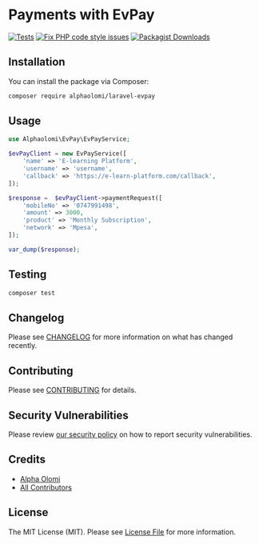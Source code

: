 # Payments with EvPay

[![Tests](https://github.com/alphaolomi/php-evpay/actions/workflows/run-tests.yml/badge.svg)](https://github.com/alphaolomi/php-evpay/actions/workflows/run-tests.yml)
[![Fix PHP code style issues](https://github.com/alphaolomi/php-evpay/actions/workflows/fix-php-code-style-issues.yml/badge.svg)](https://github.com/alphaolomi/php-evpay/actions/workflows/fix-php-code-style-issues.yml)
[![Packagist Downloads](https://img.shields.io/packagist/dt/alphaolomi/php-evpay)](https://packagist.org/packages/alphaolomi/php-evpay)

## Installation

You can install the package via Composer:

```bash
composer require alphaolomi/laravel-evpay
```

## Usage

```php
use Alphaolomi\EvPay\EvPayService;

$evPayClient = new EvPayService([
    'name' => 'E-learning Platform',
    'username' => 'username',
    'callback' => 'https://e-learn-platform.com/callback',
]);

$response =  $evPayClient->paymentRequest([
    'mobileNo' => '0747991498',
    'amount' => 3000,
    'product' => 'Monthly Subscription',
    'network' => 'Mpesa',
]);

var_dump($response);
```

## Testing

```bash
composer test
```

## Changelog

Please see [CHANGELOG](CHANGELOG.md) for more information on what has changed recently.

## Contributing

Please see [CONTRIBUTING](https://github.com/spatie/.github/blob/main/CONTRIBUTING.md) for details.

## Security Vulnerabilities

Please review [our security policy](../../security/policy) on how to report security vulnerabilities.

## Credits

-   [Alpha Olomi](https://github.com/alphaolomi)
-   [All Contributors](../../contributors)

## License

The MIT License (MIT). Please see [License File](LICENSE.md) for more information.
